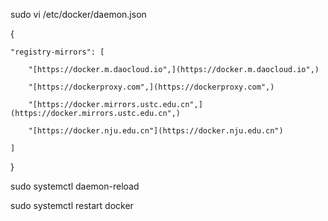sudo vi /etc/docker/daemon.json


{

    "registry-mirrors": [

        "[https://docker.m.daocloud.io",](https://docker.m.daocloud.io",)

        "[https://dockerproxy.com",](https://dockerproxy.com",)

        "[https://docker.mirrors.ustc.edu.cn",](https://docker.mirrors.ustc.edu.cn",)

        "[https://docker.nju.edu.cn"](https://docker.nju.edu.cn")

    ]

}





sudo systemctl daemon-reload

sudo systemctl restart docker






